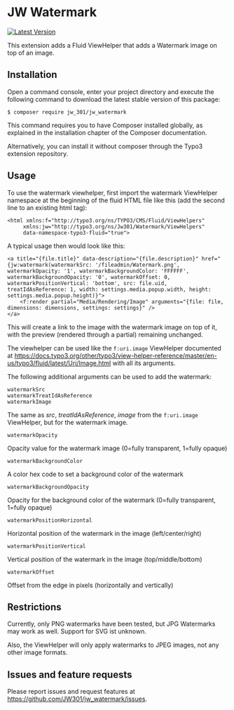# JW Watermark

[![Latest Version](https://img.shields.io/packagist/v/jw_301/.svg?style=flat-square)](https://github.com/jw_301/jw_watermark/releases)

This extension adds a Fluid ViewHelper that adds a Watermark image on top of an image.

## Installation

Open a command console, enter your project directory and execute the following command to download the latest stable version of this package:

```
$ composer require jw_301/jw_watermark
```

This command requires you to have Composer installed globally, as explained in the installation chapter of the Composer documentation.

Alternatively, you can install it without composer through the Typo3 extension repository.

## Usage

To use the watermark viewhelper, first import the watermark ViewHelper namespace at the beginning of the fluid HTML file like this (add the second line to an existing html tag):

```
<html xmlns:f="http://typo3.org/ns/TYPO3/CMS/Fluid/ViewHelpers" 
	 xmlns:jw="http://typo3.org/ns/Jw301/Watermark/ViewHelpers"
	 data-namespace-typo3-fluid="true">
```

A typical usage then would look like this:

```
<a title="{file.title}" data-description="{file.description}" href="{jw:watermark(watermarkSrc: '/fileadmin/Watermark.png', watermarkOpacity: '1', watermarkBackgroundColor: 'FFFFFF', watermarkBackgroundOpacity: '0', watermarkOffset: 0, watermarkPositionVertical: 'bottom', src: file.uid, treatIdAsReference: 1, width: settings.media.popup.width, height: settings.media.popup.height)}">
    <f:render partial="Media/Rendering/Image" arguments="{file: file, dimensions: dimensions, settings: settings}" />
</a>
```

This will create a link to the image with the watermark image on top of it, with the preview (rendered through a partial) remaining unchanged.
     
The viewhelper can be used like the `f:uri.image` ViewHelper documented at https://docs.typo3.org/other/typo3/view-helper-reference/master/en-us/typo3/fluid/latest/Uri/Image.html with all its arguments.

The following additional arguments can be used to add the watermark:

```
watermarkSrc
watermarkTreatIdAsReference
watermarkImage
```
The same as *src*, *treatIdAsReference*, *image* from the `f:uri.image` ViewHelper, but for the watermark image.

```
watermarkOpacity
```
Opacity value for the watermark image (0=fully transparent, 1=fully opaque)

```
watermarkBackgroundColor
```
A color hex code to set a background color of the watermark

```
watermarkBackgroundOpacity
```
Opacity for the background color of the watermark (0=fully transparent, 1=fully opaque)

```
watermarkPositionHorizontal
```
Horizontal position of the watermark in the image (left/center/right)

```
watermarkPositionVertical
```
Vertical position of the watermark in the image (top/middle/bottom)

```
watermarkOffset
```
Offset from the edge in pixels (horizontally and vertically)

## Restrictions

Currently, only PNG watermarks have been tested, but JPG Watermarks may work as well. Support for SVG ist unknown.

Also, the ViewHelper will only apply watermarks to JPEG images, not any other image formats.

## Issues and feature requests

Please report issues and request features at https://github.com/JW301/jw_watermark/issues.